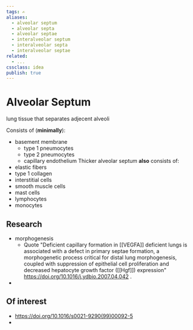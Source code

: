```yaml
---
tags: ✍️
aliases: 
  - alveolar septum
  - alveolar septa
  - alveolar septae
  - interalveolar septum
  - interalveolar septa
  - interalveolar septae
related:
  - ...
cssclass: idea
publish: true
---
```

# Alveolar Septum

lung tissue that separates adjecent alveoli

Consists of (**minimally**):
- basement membrane
  - type 1 pneumocytes
  - type 2 pneumocytes
  - capillary endothelium
Thicker alveolar septum **also** consists of:
- elastic fibers
- type 1 collagen
- interstitial cells
- smooth muscle cells
- mast cells
- lymphocytes
- monocytes

## Research
- morphogenesis
  - Quote "Deficient capillary formation in [[VEGFA]] deficient lungs is associated with a defect in primary septae formation, a morphogenetic process critical for distal lung morphogenesis, coupled with suppression of epithelial cell proliferation and decreased hepatocyte growth factor ([[Hgf]]) expression" https://doi.org/10.1016/j.ydbio.2007.04.042 .
- 

## Of interest
- https://doi.org/10.1016/s0021-9290(99)00092-5
- 
